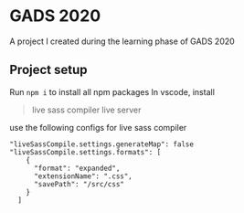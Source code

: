 # GADS 2020

A project I created during the learning phase of GADS 2020

## Project setup

Run `npm i` to install all npm packages
In vscode, install

> live sass compiler
> live server

use the following configs for live sass compiler

```
"liveSassCompile.settings.generateMap": false
"liveSassCompile.settings.formats": [
    {
      "format": "expanded",
      "extensionName": ".css",
      "savePath": "/src/css"
    }
  ]
```
